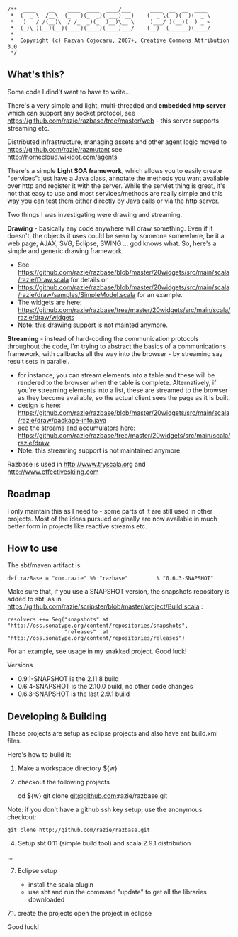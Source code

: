     /**  ____    __    ____  ____  ____/___      ____  __  __  ____
     *  (  _ \  /__\  (_   )(_  _)( ___) __)    (  _ \(  )(  )(  _ \
     *   )   / /(__)\  / /_  _)(_  )__)\__ \     )___/ )(__)(  ) _ <
     *  (_)\_)(__)(__)(____)(____)(____)___/    (__)  (______)(____/
     *                      
     *  Copyright (c) Razvan Cojocaru, 2007+, Creative Commons Attribution 3.0
     */

What's this?
------------
Some code I dind't want to have to write...

There's a very simple and light, multi-threaded and **embedded http server** which can support any socket protocol, see https://github.com/razie/razbase/tree/master/web - this server supports streaming etc.

Distributed infrastructure, managing assets and other agent logic moved to https://github.com/razie/razmutant see http://homecloud.wikidot.com/agents

There's a simple **Light SOA framework**, which allows you to easily create "services": 
just have a Java class, annotate the methods you want available over http and register it with the server.
While the servlet thing is great, it's not that easy to use and most services/methods are really simple 
and this way you can test them either directly by Java calls or via the http server.

Two things I was investigating were drawing and streaming.

**Drawing** - basically any code anywhere will draw something. Even if it doesn't, the objects it uses could be seen by 
someone somewhere, be it a web page, AJAX, SVG, Eclipse, SWING ... god knows what. So, here's a simple and 
generic drawing framework. 
- See https://github.com/razie/razbase/blob/master/20widgets/src/main/scala/razie/Draw.scala for details or
- https://github.com/razie/razbase/blob/master/20widgets/src/main/scala/razie/draw/samples/SimpleModel.scala for an example. 
- The widgets are here: https://github.com/razie/razbase/tree/master/20widgets/src/main/scala/razie/draw/widgets 
- Note: this drawing support is not mainted anymore.

**Streaming** - instead of hard-coding the communication protocols throughout the code, I'm trying to abstract the basics
of a communications framework, with callbacks all the way into the browser - by streaming say result sets in parallel.
- for instance, you can stream elements into a table and these will be rendered to the browser when the table is complete. Alternatively, if you're streaming elements into a list, these are streamed to the browser as they become available, so the actual client sees the page as it is built.
- design is here: https://github.com/razie/razbase/blob/master/20widgets/src/main/scala/razie/draw/package-info.java
- see the streams and accumulators here: https://github.com/razie/razbase/tree/master/20widgets/src/main/scala/razie/draw
- Note: this streaming support is not maintained anymore

Razbase is used in http://www.tryscala.org and http://www.effectiveskiing.com


Roadmap
-------
I only maintain this as I need to - some parts of it are still used in other projects. Most of the ideas pursued originally are now available in much better form in projects like reactive streams etc.


How to use
---------------------

The sbt/maven artifact is:  

    def razBase = "com.razie" %% "razbase"         % "0.6.3-SNAPSHOT"

Make sure that, if you use a SNAPSHOT version, the snapshots repository is added to sbt, as in https://github.com/razie/scripster/blob/master/project/Build.scala :

    resolvers ++= Seq("snapshots" at "http://oss.sonatype.org/content/repositories/snapshots",
                      "releases"  at "http://oss.sonatype.org/content/repositories/releases")

For an example, see usage in my snakked project. Good luck!

Versions

- 0.9.1-SNAPSHOT is the 2.11.8 build
- 0.6.4-SNAPSHOT is the 2.10.0 build, no other code changes
- 0.6.3-SNAPSHOT is the last 2.9.1 build


Developing & Building
---------------------

These projects are setup as eclipse projects and also have ant build.xml files.

Here's how to build it:

1. Make a workspace directory ${w}
2. checkout the following projects

   cd ${w}
   git clone git@github.com:razie/razbase.git

Note: if you don't have a github ssh key setup, use the anonymous checkout:

    git clone http://github.com/razie/razbase.git

4. Setup sbt 0.11 (simple build tool) and scala 2.9.1 distribution

... 

7. Eclipse setup

   * install the scala plugin 
   * use sbt and run the command "update" to get all the libraries downloaded
   
7.1. create the projects
   open the project in eclipse


Good luck!

